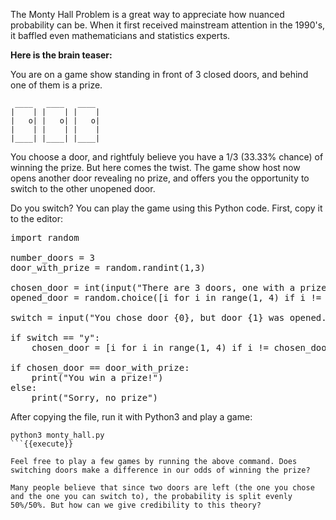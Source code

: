 
The Monty Hall Problem is a great way to appreciate how nuanced probability can be. When it first received mainstream attention in the 1990's, it baffled even mathematicians and statistics experts. 

**Here is the brain teaser:**

You are on a game show standing in front of 3 closed doors, and behind one of them is a prize. 

```
 ____   ____   ____
|    | |    | |    |
|   o| |   o| |   o|
|    | |    | |    |
|____| |____| |____|

```

You choose a door, and rightfuly believe you have a 1/3 (33.33% chance) of winning the prize. But here comes the twist. The game show host now opens another door revealing no prize, and offers you the opportunity to switch to the other unopened door. 

Do you switch? You can play the game using this Python code. First, copy it to the editor: 

<pre class="file" data-filename="monty_hall.py" data-target="replace">
import random

number_doors = 3
door_with_prize = random.randint(1,3)

chosen_door = int(input("There are 3 doors, one with a prize. Choose a door 1, 2, 3:\n"))
opened_door = random.choice([i for i in range(1, 4) if i != chosen_door])

switch = input("You chose door {0}, but door {1} was opened. Do you want to switch? y/n\n".format(chosen_door, opened_door))

if switch == "y":
    chosen_door = [i for i in range(1, 4) if i != chosen_door and i != opened_door][0]

if chosen_door == door_with_prize:
    print("You win a prize!")
else:
    print("Sorry, no prize")
</pre>

After copying the file, run it with Python3 and play a game: 

```
python3 monty_hall.py
```{{execute}}

Feel free to play a few games by running the above command. Does switching doors make a difference in our odds of winning the prize? 

Many people believe that since two doors are left (the one you chose and the one you can switch to), the probability is split evenly 50%/50%. But how can we give credibility to this theory? 
